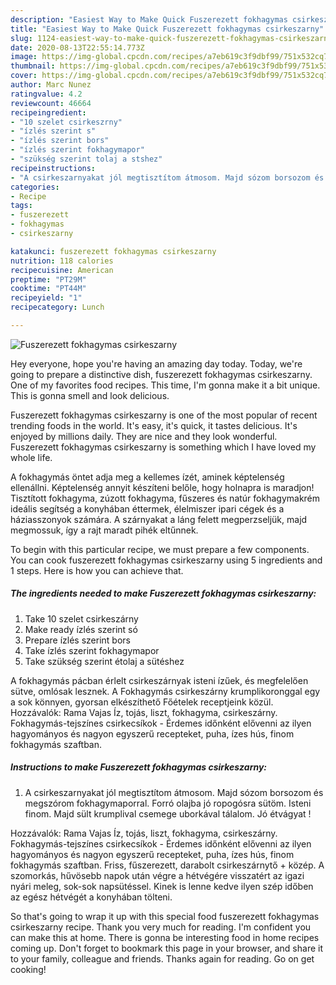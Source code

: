 ```yaml
---
description: "Easiest Way to Make Quick Fuszerezett fokhagymas csirkeszarny"
title: "Easiest Way to Make Quick Fuszerezett fokhagymas csirkeszarny"
slug: 1124-easiest-way-to-make-quick-fuszerezett-fokhagymas-csirkeszarny
date: 2020-08-13T22:55:14.773Z
image: https://img-global.cpcdn.com/recipes/a7eb619c3f9dbf99/751x532cq70/fuszerezett-fokhagymas-csirkeszarny-recept-foto.jpg
thumbnail: https://img-global.cpcdn.com/recipes/a7eb619c3f9dbf99/751x532cq70/fuszerezett-fokhagymas-csirkeszarny-recept-foto.jpg
cover: https://img-global.cpcdn.com/recipes/a7eb619c3f9dbf99/751x532cq70/fuszerezett-fokhagymas-csirkeszarny-recept-foto.jpg
author: Marc Nunez
ratingvalue: 4.2
reviewcount: 46664
recipeingredient:
- "10 szelet csirkeszrny"
- "ízlés szerint s"
- "ízlés szerint bors"
- "ízlés szerint fokhagymapor"
- "szükség szerint tolaj a stshez"
recipeinstructions:
- "A csirkeszarnyakat jól megtisztítom átmosom. Majd sózom borsozom és megszórom fokhagymaporral. Forró olajba jó ropogósra sütöm. Isteni finom. Majd sült krumplival csemege uborkával tálalom. Jó étvágyat !"
categories:
- Recipe
tags:
- fuszerezett
- fokhagymas
- csirkeszarny

katakunci: fuszerezett fokhagymas csirkeszarny 
nutrition: 118 calories
recipecuisine: American
preptime: "PT29M"
cooktime: "PT44M"
recipeyield: "1"
recipecategory: Lunch

---
```



![Fuszerezett fokhagymas csirkeszarny](https://img-global.cpcdn.com/recipes/a7eb619c3f9dbf99/751x532cq70/fuszerezett-fokhagymas-csirkeszarny-recept-foto.jpg)

Hey everyone, hope you're having an amazing day today. Today, we're going to prepare a distinctive dish, fuszerezett fokhagymas csirkeszarny. One of my favorites food recipes. This time, I'm gonna make it a bit unique. This is gonna smell and look delicious.

Fuszerezett fokhagymas csirkeszarny is one of the most popular of recent trending foods in the world. It's easy, it's quick, it tastes delicious. It's enjoyed by millions daily. They are nice and they look wonderful. Fuszerezett fokhagymas csirkeszarny is something which I have loved my whole life.

A fokhagymás öntet adja meg a kellemes ízét, aminek képtelenség ellenállni. Képtelenség annyit készíteni belőle, hogy holnapra is maradjon! Tisztított fokhagyma, zúzott fokhagyma, fűszeres és natúr fokhagymakrém ideális segítség a konyhában éttermek, élelmiszer ipari cégek és a háziasszonyok számára. A szárnyakat a láng felett megperzseljük, majd megmossuk, így a rajt maradt pihék eltűnnek.


To begin with this particular recipe, we must prepare a few components. You can cook fuszerezett fokhagymas csirkeszarny using 5 ingredients and 1 steps. Here is how you can achieve that.

<!--inarticleads1-->

##### The ingredients needed to make Fuszerezett fokhagymas csirkeszarny:

1. Take 10 szelet csirkeszárny
1. Make ready ízlés szerint só
1. Prepare ízlés szerint bors
1. Take ízlés szerint fokhagymapor
1. Take szükség szerint étolaj a sütéshez


A fokhagymás pácban érlelt csirkeszárnyak isteni ízűek, és megfelelően sütve, omlósak lesznek. A Fokhagymás csirkeszárny krumplikoronggal egy a sok könnyen, gyorsan elkészíthető Főételek receptjeink közül. Hozzávalók: Rama Vajas Íz, tojás, liszt, fokhagyma, csirkeszárny. Fokhagymás-tejszínes csirkecsíkok - Érdemes időnként elővenni az ilyen hagyományos és nagyon egyszerű recepteket, puha, ízes hús, finom fokhagymás szaftban. 

<!--inarticleads2-->

##### Instructions to make Fuszerezett fokhagymas csirkeszarny:

1. A csirkeszarnyakat jól megtisztítom átmosom. Majd sózom borsozom és megszórom fokhagymaporral. Forró olajba jó ropogósra sütöm. Isteni finom. Majd sült krumplival csemege uborkával tálalom. Jó étvágyat !


Hozzávalók: Rama Vajas Íz, tojás, liszt, fokhagyma, csirkeszárny. Fokhagymás-tejszínes csirkecsíkok - Érdemes időnként elővenni az ilyen hagyományos és nagyon egyszerű recepteket, puha, ízes hús, finom fokhagymás szaftban. Friss, fűszerezett, darabolt csirkeszárnytő + közép. A szomorkás, hűvösebb napok után végre a hétvégére visszatért az igazi nyári meleg, sok-sok napsütéssel. Kinek is lenne kedve ilyen szép időben az egész hétvégét a konyhában tölteni. 

So that's going to wrap it up with this special food fuszerezett fokhagymas csirkeszarny recipe. Thank you very much for reading. I'm confident you can make this at home. There is gonna be interesting food in home recipes coming up. Don't forget to bookmark this page in your browser, and share it to your family, colleague and friends. Thanks again for reading. Go on get cooking!
